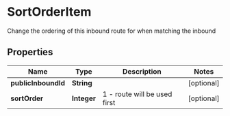 

# SortOrderItem

Change the ordering of this inbound route for when matching the inbound
## Properties

Name | Type | Description | Notes
------------ | ------------- | ------------- | -------------
**publicInboundId** | **String** |  |  [optional]
**sortOrder** | **Integer** | 1 - route will be used first |  [optional]



